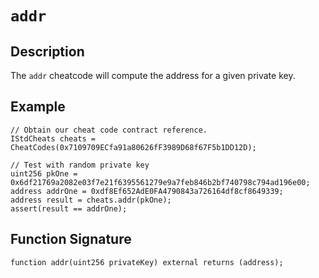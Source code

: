 # `addr`

## Description
The `addr` cheatcode will compute the address for a given private key.

## Example
```solidity
// Obtain our cheat code contract reference.
IStdCheats cheats = CheatCodes(0x7109709ECfa91a80626fF3989D68f67F5b1DD12D);

// Test with random private key
uint256 pkOne = 0x6df21769a2082e03f7e21f6395561279e9a7feb846b2bf740798c794ad196e00;
address addrOne = 0xdf8Ef652AdE0FA4790843a726164df8cf8649339;
address result = cheats.addr(pkOne);
assert(result == addrOne);
```

## Function Signature
```solidity
function addr(uint256 privateKey) external returns (address);
```